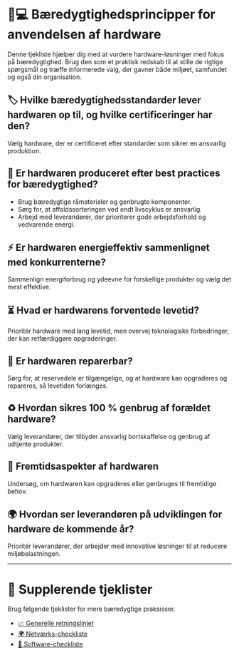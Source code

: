 # 🌱💻 Bæredygtighedsprincipper for anvendelsen af hardware  

Denne tjekliste hjælper dig med at vurdere hardware-løsninger med fokus på bæredygtighed. Brug den som et praktisk redskab til at stille de rigtige spørgsmål og træffe informerede valg, der gavner både miljøet, samfundet og også din organisation.  

## 🏷️ Hvilke bæredygtighedsstandarder lever hardwaren op til, og hvilke certificeringer har den?  
Vælg hardware, der er certificeret efter standarder som sikrer en ansvarlig produktion.  

## 🌿 Er hardwaren produceret efter best practices for bæredygtighed?  
- Brug bæredygtige råmaterialer og genbrugte komponenter.  
- Sørg for, at affaldssorteringen ved endt livscyklus er ansvarlig.  
- Arbejd med leverandører, der prioriterer gode arbejdsforhold og vedvarende energi.  

## ⚡ Er hardwaren energieffektiv sammenlignet med konkurrenterne?  
Sammenlign energiforbrug og ydeevne for forskellige produkter og vælg det mest effektive.  

## ⏳ Hvad er hardwarens forventede levetid?  
Prioritér hardware med lang levetid, men overvej teknologiske forbedringer, der kan retfærdiggøre opgraderinger.  

## 🔧 Er hardwaren reparerbar?  
Sørg for, at reservedele er tilgængelige, og at hardware kan opgraderes og repareres, så levetiden forlænges.  

## ♻️ Hvordan sikres 100 % genbrug af forældet hardware?  
Vælg leverandører, der tilbyder ansvarlig bortskaffelse og genbrug af udtjente produkter.  

## 🚀 Fremtidsaspekter af hardwaren  
Undersøg, om hardwaren kan opgraderes eller genbruges til fremtidige behov.  

## 🌍 Hvordan ser leverandøren på udviklingen for hardware de kommende år?  
Prioritér leverandører, der arbejder med innovative løsninger til at reducere miljøbelastningen.  

---

# 📝 Supplerende tjeklister  

Brug følgende tjeklister for mere bæredygtige praksisser.  

- [📈 Generelle retningslinjer](./Appendix-Best-practices.md)  
- [🌍 Netværks-checkliste](./Appendix-Best-practices-Network.md)  
- [💾 Software-checkliste](./Appendix-Best-practices-Software.md)  
